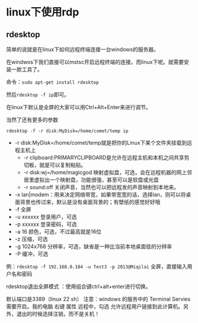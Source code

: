 # linux下使用rdp


## rdesktop
简单的说就是在linux下如何远程终端连接一台windows的服务器。

在windwos下我们直接可以mstsc开启远程终端的连接。而linux下呢。就需要安装一款工具了。

命令：`sudo apt-get install rdesktop`

然后`rdesktop -f ip`即可。

在linux下默认是全屏的大家可以用Ctrl+Alt+Enter来进行调节。

当然了还有更多的参数


`rdesktop -f -r disk:MyDisk=/home/comet/temp ip`

- -r disk:MyDisk=/home/comet/temp就是把你的Linux下某个文件夹挂载到远程主机上
  - -r clipboard:PRIMARYCLIPBOARD是允许在远程主机和本机之间共享剪切板，就是可以复制粘贴。
  - -r disk:wj=/home/magicgod 映射虚拟盘，可选，会在远程机器的网上邻居里虚拟出一个映射盘，功能很强，甚至可以是软盘或光盘
  - -r sound:off 关闭声音，当然也可以把远程发的声音映射到本地来。
- -x lan|modem：用来决定网络带宽，如果带宽宽的话，选择lan，则可以将桌面背景也传过来，默认是没有桌面背景的；有壁纸的感觉好好哦
- -f 全屏
- -u xxxxxx 登录用户，可选
- -p xxxxxx 登录密码，可选
- -a 16 颜色，可选，不过最高就是16位
- -z 压缩，可选
- -g 1024x768 分辨率，可选，缺省是一种比当前本地桌面低的分辨率
- -P 缓冲，可选


例：`rdesktop -f 192.168.0.184 -u Test3 -p 2013@Miqilai`    全屏，直接输入用户名和密码

rdesktop退出全屏模式 ：使用组合键ctrl+alt+enter进行切换。


默认端口是3389（linux 22 sh）
注意：windows 的服务中的 Terminal Servies 需要开启。我的电脑 右键 属性 远程中，勾选 允许远程用户链接到此计算机。另外，退出的时候选择注销，而不是关机！
